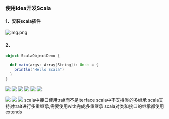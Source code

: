 ### 使用idea开发Scala
#### 1、安装scala插件
![img.png](imgs/scala_idea.png)
#### 2、


```scala
object ScalaObjectDemo {

  def main(args: Array[String]): Unit = {
    println("Hello Scala")
  }
}

```
![](imgs/scala_idea.png)
![](imgs/scala_idea2.png)
![](imgs/scala_idea3.png)
![](imgs/scala_idea4.png)
![](imgs/scala_idea5.png)
![](imgs/scala_idea6.png)

![](imgs/scala_object.png)
![](imgs/scala_object2.png)
![](imgs/scala_object3.png)
scala中接口使用trait而不是iterface
scala中不支持类的多继承
scala支持对trait进行多重继承,需要使用with完成多重继承
scala对类和接口的继承都使用extends